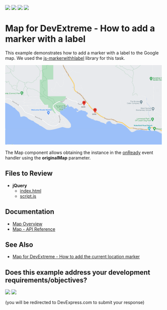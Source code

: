 <!-- default badges list -->
![](https://img.shields.io/endpoint?url=https://codecentral.devexpress.com/api/v1/VersionRange/128584404/23.1.4%2B)
[![](https://img.shields.io/badge/Open_in_DevExpress_Support_Center-FF7200?style=flat-square&logo=DevExpress&logoColor=white)](https://supportcenter.devexpress.com/ticket/details/T108722)
[![](https://img.shields.io/badge/📖_How_to_use_DevExpress_Examples-e9f6fc?style=flat-square)](https://docs.devexpress.com/GeneralInformation/403183)
[![](https://img.shields.io/badge/💬_Leave_Feedback-feecdd?style=flat-square)](#does-this-example-address-your-development-requirementsobjectives)
<!-- default badges end -->

# Map for DevExtreme - How to add a marker with a label

This example demonstrates how to add a marker with a label to the Google map. We used the <a href="https://github.com/googlemaps/js-markerwithlabel">js-markerwithhlabel</a> library for this task.

![Markers with labels](./map-marker-with-label.png)

The Map component allows obtaining the instance in the <a href="https://js.devexpress.com/jQuery/Documentation/ApiReference/UI_Components/dxMap/Configuration/#onReady">onReady</a> event handler using the <strong>originalMap</strong> parameter.

## Files to Review

- **jQuery**
    - [index.html](jQuery/index.html)
    - [script.js](jQuery/script.js)

## Documentation

- [Map Overview](https://js.devexpress.com/Documentation/Guide/UI_Components/Map/Overview/)
- [Map - API Reference](https://js.devexpress.com/Documentation/ApiReference/UI_Components/dxMap/)

## See Also

- [Map for DevExtreme - How to add the current location marker](https://www.devexpress.com/Support/Center/p/E4734)
<!-- feedback -->
## Does this example address your development requirements/objectives?

[<img src="https://www.devexpress.com/support/examples/i/yes-button.svg"/>](https://www.devexpress.com/support/examples/survey.xml?utm_source=github&utm_campaign=devextreme-map-add-marker-with-label&~~~was_helpful=yes) [<img src="https://www.devexpress.com/support/examples/i/no-button.svg"/>](https://www.devexpress.com/support/examples/survey.xml?utm_source=github&utm_campaign=devextreme-map-add-marker-with-label&~~~was_helpful=no)

(you will be redirected to DevExpress.com to submit your response)
<!-- feedback end -->
